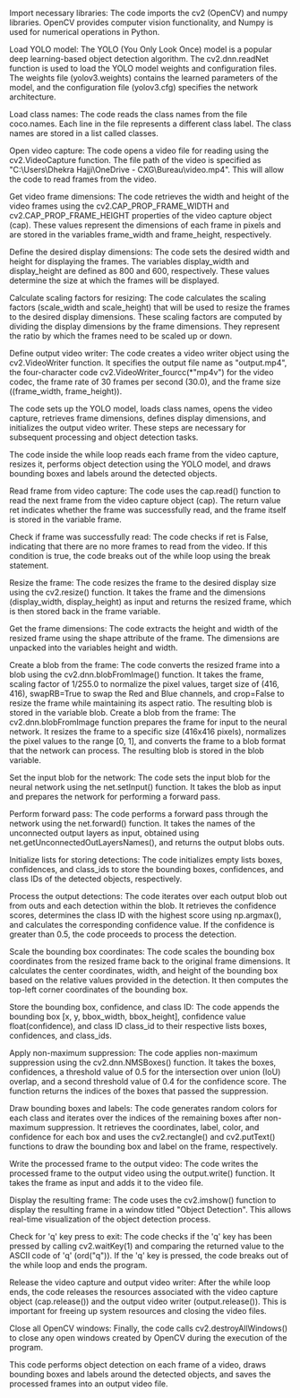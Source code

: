 Import necessary libraries: The code imports the cv2 (OpenCV) and numpy libraries. OpenCV provides computer vision functionality, and Numpy is used for numerical operations in Python.

Load YOLO model: The YOLO (You Only Look Once) model is a popular deep learning-based object detection algorithm. The cv2.dnn.readNet function is used to load the YOLO model weights and configuration files. The weights file (yolov3.weights) contains the learned parameters of the model, and the configuration file (yolov3.cfg) specifies the network architecture.

Load class names: The code reads the class names from the file coco.names. Each line in the file represents a different class label. The class names are stored in a list called classes.

Open video capture: The code opens a video file for reading using the cv2.VideoCapture function. The file path of the video is specified as "C:\\Users\\Dhekra Hajji\\OneDrive - CXG\\Bureau\\video.mp4". This will allow the code to read frames from the video.

Get video frame dimensions: The code retrieves the width and height of the video frames using the cv2.CAP_PROP_FRAME_WIDTH and cv2.CAP_PROP_FRAME_HEIGHT properties of the video capture object (cap). These values represent the dimensions of each frame in pixels and are stored in the variables frame_width and frame_height, respectively.

Define the desired display dimensions: The code sets the desired width and height for displaying the frames. The variables display_width and display_height are defined as 800 and 600, respectively. These values determine the size at which the frames will be displayed.

Calculate scaling factors for resizing: The code calculates the scaling factors (scale_width and scale_height) that will be used to resize the frames to the desired display dimensions. These scaling factors are computed by dividing the display dimensions by the frame dimensions. They represent the ratio by which the frames need to be scaled up or down.

Define output video writer: The code creates a video writer object using the cv2.VideoWriter function. It specifies the output file name as "output.mp4", the four-character code cv2.VideoWriter_fourcc(*"mp4v") for the video codec, the frame rate of 30 frames per second (30.0), and the frame size ((frame_width, frame_height)).

The code sets up the YOLO model, loads class names, opens the video capture, retrieves frame dimensions, defines display dimensions, and initializes the output video writer. These steps are necessary for subsequent processing and object detection tasks.

 The code inside the while loop reads each frame from the video capture, resizes it, performs object detection using the YOLO model, and draws bounding boxes and labels around the detected objects.




Read frame from video capture: The code uses the cap.read() function to read the next frame from the video capture object (cap). The return value ret indicates whether the frame was successfully read, and the frame itself is stored in the variable frame.

Check if frame was successfully read: The code checks if ret is False, indicating that there are no more frames to read from the video. If this condition is true, the code breaks out of the while loop using the break statement.

Resize the frame: The code resizes the frame to the desired display size using the cv2.resize() function. It takes the frame and the dimensions (display_width, display_height) as input and returns the resized frame, which is then stored back in the frame variable.

Get the frame dimensions: The code extracts the height and width of the resized frame using the shape attribute of the frame. The dimensions are unpacked into the variables height and width.

Create a blob from the frame: The code converts the resized frame into a blob using the cv2.dnn.blobFromImage() function. It takes the frame, scaling factor of 1/255.0 to normalize the pixel values, target size of (416, 416), swapRB=True to swap the Red and Blue channels, and crop=False to resize the frame while maintaining its aspect ratio. The resulting blob is stored in the variable blob.
Create a blob from the frame: The cv2.dnn.blobFromImage function prepares the frame for input to the neural network. It resizes the frame to a specific size (416x416 pixels), normalizes the pixel values to the range [0, 1], and converts the frame to a blob format that the network can process. The resulting blob is stored in the blob variable.

Set the input blob for the network: The code sets the input blob for the neural network using the net.setInput() function. It takes the blob as input and prepares the network for performing a forward pass.

Perform forward pass: The code performs a forward pass through the network using the net.forward() function. It takes the names of the unconnected output layers as input, obtained using net.getUnconnectedOutLayersNames(), and returns the output blobs outs.

Initialize lists for storing detections: The code initializes empty lists boxes, confidences, and class_ids to store the bounding boxes, confidences, and class IDs of the detected objects, respectively.

Process the output detections: The code iterates over each output blob out from outs and each detection within the blob. It retrieves the confidence scores, determines the class ID with the highest score using np.argmax(), and calculates the corresponding confidence value. If the confidence is greater than 0.5, the code proceeds to process the detection.

Scale the bounding box coordinates: The code scales the bounding box coordinates from the resized frame back to the original frame dimensions. It calculates the center coordinates, width, and height of the bounding box based on the relative values provided in the detection. It then computes the top-left corner coordinates of the bounding box.

Store the bounding box, confidence, and class ID: The code appends the bounding box [x, y, bbox_width, bbox_height], confidence value float(confidence), and class ID class_id to their respective lists boxes, confidences, and class_ids.

Apply non-maximum suppression: The code applies non-maximum suppression using the cv2.dnn.NMSBoxes() function. It takes the boxes, confidences, a threshold value of 0.5 for the intersection over union (IoU) overlap, and a second threshold value of 0.4 for the confidence score. The function returns the indices of the boxes that passed the suppression.

Draw bounding boxes and labels: The code generates random colors for each class and iterates over the indices of the remaining boxes after non-maximum suppression. It retrieves the coordinates, label, color, and confidence for each box and uses the cv2.rectangle() and cv2.putText() functions to draw the bounding box and label on the frame, respectively.

Write the processed frame to the output video: The code writes the processed frame to the output video using the output.write() function. It takes the frame as input and adds it to the video file.

Display the resulting frame: The code uses the cv2.imshow() function to display the resulting frame in a window titled "Object Detection". This allows real-time visualization of the object detection process.

Check for 'q' key press to exit: The code checks if the 'q' key has been pressed by calling cv2.waitKey(1) and comparing the returned value to the ASCII code of 'q' (ord("q")). If the 'q' key is pressed, the code breaks out of the while loop and ends the program.

Release the video capture and output video writer: After the while loop ends, the code releases the resources associated with the video capture object (cap.release()) and the output video writer (output.release()). This is important for freeing up system resources and closing the video files.

Close all OpenCV windows: Finally, the code calls cv2.destroyAllWindows() to close any open windows created by OpenCV during the execution of the program.

This code performs object detection on each frame of a video, draws bounding boxes and labels around the detected objects, and saves the processed frames into an output video file.
